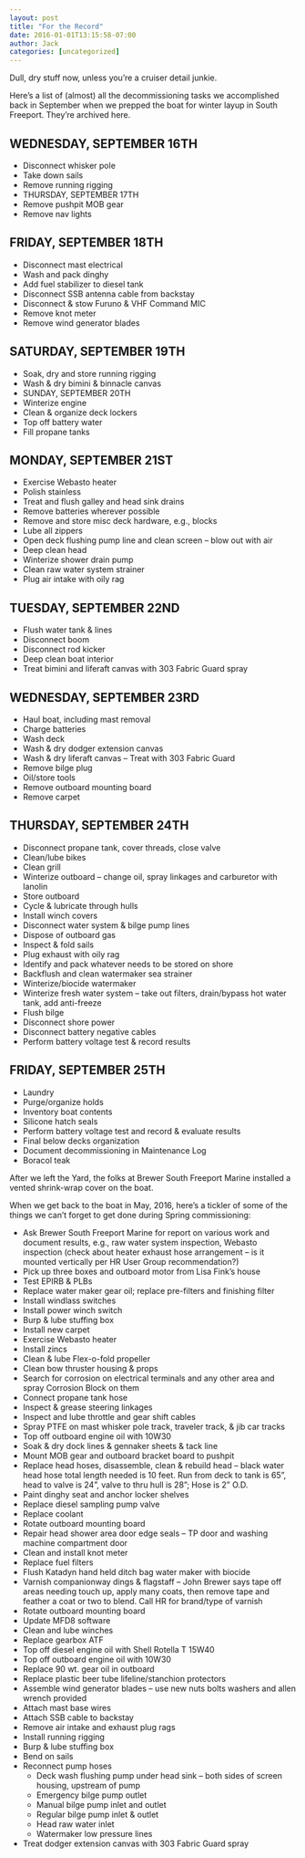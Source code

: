 ```yaml
---
layout: post
title: "For the Record"
date: 2016-01-01T13:15:58-07:00
author: Jack
categories: [uncategorized]
---
```


Dull, dry stuff now, unless you’re a cruiser detail junkie.

Here’s a list of (almost) all the decommissioning tasks we accomplished back in September when we prepped the boat for winter layup in South Freeport. They’re archived here.

## WEDNESDAY, SEPTEMBER 16TH

  * Disconnect whisker pole
  * Take down sails
  * Remove running rigging
  * THURSDAY, SEPTEMBER 17TH
  * Remove pushpit MOB gear
  * Remove nav lights

## FRIDAY, SEPTEMBER 18TH

  * Disconnect mast electrical
  * Wash and pack dinghy
  * Add fuel stabilizer to diesel tank
  * Disconnect SSB antenna cable from backstay
  * Disconnect & stow Furuno & VHF Command MIC
  * Remove knot meter
  * Remove wind generator blades

## SATURDAY, SEPTEMBER 19TH

  * Soak, dry and store running rigging
  * Wash & dry bimini & binnacle canvas
  * SUNDAY, SEPTEMBER 20TH
  * Winterize engine
  * Clean & organize deck lockers
  * Top off battery water
  * Fill propane tanks

## MONDAY, SEPTEMBER 21ST

  * Exercise Webasto heater
  * Polish stainless
  * Treat and flush galley and head sink drains
  * Remove batteries wherever possible
  * Remove and store misc deck hardware, e.g., blocks
  * Lube all zippers
  * Open deck flushing pump line and clean screen – blow out with air
  * Deep clean head
  * Winterize shower drain pump
  * Clean raw water system strainer
  * Plug air intake with oily rag

## TUESDAY, SEPTEMBER 22ND

  * Flush water tank & lines
  * Disconnect boom
  * Disconnect rod kicker
  * Deep clean boat interior
  * Treat bimini and liferaft canvas with 303 Fabric Guard spray

## WEDNESDAY, SEPTEMBER 23RD

  * Haul boat, including mast removal
  * Charge batteries
  * Wash deck
  * Wash & dry dodger extension canvas
  * Wash & dry liferaft canvas – Treat with 303 Fabric Guard
  * Remove bilge plug
  * Oil/store tools
  * Remove outboard mounting board
  * Remove carpet

## THURSDAY, SEPTEMBER 24TH

  * Disconnect propane tank, cover threads, close valve
  * Clean/lube bikes
  * Clean grill
  * Winterize outboard – change oil, spray linkages and carburetor with lanolin
  * Store outboard
  * Cycle & lubricate through hulls
  * Install winch covers
  * Disconnect water system & bilge pump lines
  * Dispose of outboard gas
  * Inspect & fold sails
  * Plug exhaust with oily rag
  * Identify and pack whatever needs to be stored on shore
  * Backflush and clean watermaker sea strainer
  * Winterize/biocide watermaker
  * Winterize fresh water system – take out filters, drain/bypass hot water tank, add anti-freeze
  * Flush bilge
  * Disconnect shore power
  * Disconnect battery negative cables
  * Perform battery voltage test & record results

## FRIDAY, SEPTEMBER 25TH

  * Laundry
  * Purge/organize holds
  * Inventory boat contents
  * Silicone hatch seals
  * Perform battery voltage test and record & evaluate results
  * Final below decks organization
  * Document decommissioning in Maintenance Log
  * Boracol teak

After we left the Yard, the folks at Brewer South Freeport Marine installed a vented shrink-wrap cover on the boat.

When we get back to the boat in May, 2016, here’s a tickler of some of the things we can’t forget to get done during Spring commissioning:

  * Ask Brewer South Freeport Marine for report on various work and document results, e.g., raw water system inspection, Webasto inspection (check about heater exhaust hose arrangement – is it mounted vertically per HR User Group recommendation?)
  * Pick up three boxes and outboard motor from Lisa Fink’s house
  * Test EPIRB & PLBs
  * Replace water maker gear oil; replace pre-filters and finishing filter
  * Install windlass switches
  * Install power winch switch
  * Burp & lube stuffing box
  * Install new carpet
  * Exercise Webasto heater
  * Install zincs
  * Clean & lube Flex-o-fold propeller
  * Clean bow thruster housing & props
  * Search for corrosion on electrical terminals and any other area and spray Corrosion Block on them
  * Connect propane tank hose
  * Inspect & grease steering linkages
  * Inspect and lube throttle and gear shift cables
  * Spray PTFE on mast whisker pole track, traveler track, & jib car tracks
  * Top off outboard engine oil with 10W30
  * Soak & dry dock lines & gennaker sheets & tack line
  * Mount MOB gear and outboard bracket board to pushpit
  * Replace head hoses, disassemble, clean & rebuild head – black water head hose total length needed is 10 feet. Run from deck to tank is 65”, head to valve is 24”, valve to thru hull is 28”; Hose is 2” O.D.
  * Paint dinghy seat and anchor locker shelves
  * Replace diesel sampling pump valve
  * Replace coolant
  * Rotate outboard mounting board
  * Repair head shower area door edge seals – TP door and washing machine compartment door
  * Clean and install knot meter
  * Replace fuel filters
  * Flush Katadyn hand held ditch bag water maker with biocide
  * Varnish companionway dings & flagstaff – John Brewer says tape off areas needing touch up, apply many coats, then remove tape and feather a coat or two to blend. Call HR for brand/type of varnish
  * Rotate outboard mounting board
  * Update MFD8 software
  * Clean and lube winches
  * Replace gearbox ATF
  * Top off diesel engine oil with Shell Rotella T 15W40
  * Top off outboard engine oil with 10W30
  * Replace 90 wt. gear oil in outboard
  * Replace plastic beer tube lifeline/stanchion protectors
  * Assemble wind generator blades – use new nuts bolts washers and allen wrench provided
  * Attach mast base wires
  * Attach SSB cable to backstay
  * Remove air intake and exhaust plug rags
  * Install running rigging
  * Burp & lube stuffing box
  * Bend on sails
  * Reconnect pump hoses 
    * Deck wash flushing pump under head sink – both sides of screen housing, upstream of pump
    * Emergency bilge pump outlet
    * Manual bilge pump inlet and outlet
    * Regular bilge pump inlet & outlet
    * Head raw water inlet
    * Watermaker low pressure lines
  * Treat dodger extension canvas with 303 Fabric Guard spray
